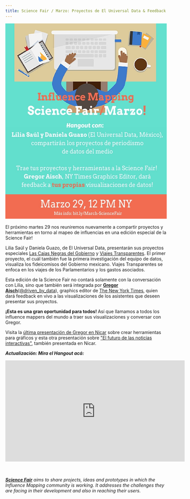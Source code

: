 ```yaml
---
title: Science Fair / Marzo: Proyectos de El Universal Data & Feedback de dataviz por Gregor Aisch
---
```


<img class="size-full wp-image-622 aligncenter" src="/assets/images/sfmarchspa.jpg" alt="Science Fair - Marzo SPA - 2" width="540" height="608" />

El próximo martes 29 nos reuniremos nuevamente a compartir proyectos y herramientas en torno al mapeo de influencias en una edición especial de la Science Fair!

Lilia Saúl y Daniela Guazo, de El Universal Data, presentarán sus proyectos especiales <a href="http://fideicomisos.eluniversal.com.mx" target="_blank">Las Cajas Negras del Gobierno</a> y <a href="http://data.eluniversal.com.mx/viajes-transparentes/" target="_blank">Viajes Transparentes</a>. El primer proyecto, el cuál también fue la primera investigación del equipo de datos, visualiza los fideicomisos del Gobierno mexicano. Viajes Transparentes se enfoca en los viajes de los Parlamentarios y los gastos asociados.

Esta edición de la Science Fair no contará solamente con la conversación con Lilia, sino que también será integrada por <strong><a href="http://driven-by-data.net" target="_blank">Gregor Aisch</a></strong>(<a href="https://twitter.com/driven_by_data" target="_blank">@driven_by_data</a>), graphics editor de <a href="http://www.nytimes.com" target="_blank">The New York Times</a>, quien dará feedback en vivo a las visualizaciones de los asistentes que deseen presentar sus proyectos.

<strong>¡Esta es una gran oportunidad para todos! </strong>Así que llamamos a todos los influence mappers del mundo a traer sus visualizaciones y conversar con Gregor.

Visita la <a href="http://vis4.net/blog/posts/seven-features-youll-wantin-your-next-charting-tool/#more-4721" target="_blank">última presentación de Gregor en Nicar</a> sobre crear herramientas para gráficos y esta otra presentación sobre <a href="http://slides.com/drivenbydata/nicar16#/1" target="_blank">"El futuro de las noticias interactivas"</a>, también presentada en Nicar.

<p style="text-align: left;"><em><strong>Actualización: Mira el Hangout acá:</strong></em></p>

<iframe width="560" height="315" src="https://www.youtube.com/embed/Flj_F__tw6Q" frameborder="0" allowfullscreen></iframe>

&nbsp;

<em><strong><a href="http://influencemapping.org/?s=science+fair&amp;submit=Search">Science Fair</a></strong><span style="font-weight: 400;"> aims to share projects, ideas and prototypes in which the Influence Mapping community is working. It addresses the challenges they are facing in their development and also in reaching their users.</span></em>